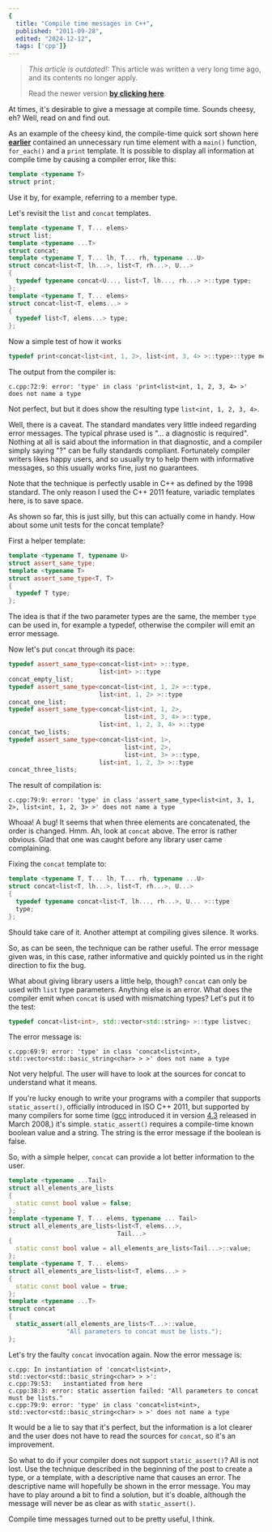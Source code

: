 ```yaml
---
{
  title: "Compile time messages in C++",
  published: "2011-09-28",
  edited: "2024-12-12",
  tags: ['cpp']}
---
```


> *This article is outdated!:*
> This article was written a very long time ago, and its contents no longer apply.
>
> Read the newer version [**by clicking here**](/posts/constexpr-quicksort-in-c17).

At times, it's desirable to give a message at compile time. Sounds cheesy, eh? Well, read on and find out.

As an example of the cheesy kind, the compile-time quick sort shown
here [**earlier**](/posts/compile-time-quick-sort-using-c) contained an
unnecessary run time element with a `main()` function, `for_each()` and a `print` template. It is possible to display
all
information at compile time by causing a compiler error, like this:

```cpp
template <typename T>
struct print;
```

Use it by, for example, referring to a member type.

Let's revisit the `list` and `concat` templates.

```cpp
template <typename T, T... elems>
struct list;
template <typename ...T>
struct concat; 
template <typename T, T... lh, T... rh, typename ...U>
struct concat<list<T, lh...>, list<T, rh...>, U...>
{
  typedef typename concat<U..., list<T, lh..., rh...> >::type type;
}; 
template <typename T, T... elems>
struct concat<list<T, elems...> >
{
  typedef list<T, elems...> type;
};
```

Now a simple test of how it works

```cpp
typedef print<concat<list<int, 1, 2>, list<int, 3, 4> >::type>::type message; 
```

The output from the compiler is:

```
c.cpp:72:9: error: 'type' in class 'print<list<int, 1, 2, 3, 4> >' does not name a type
```

Not perfect, but but it does show the resulting type `list<int, 1, 2, 3, 4>`.

Well, there is a caveat. The standard mandates very little indeed regarding error messages. The typical phrase used
is "... a diagnostic is required". Nothing at all is said about the information in that diagnostic, and a compiler
simply saying "?" can be fully standards compliant. Fortunately compiler writers likes happy users, and so usually try
to help them with informative messages, so this usually works fine, just no guarantees.

Note that the technique is perfectly usable in C++ as defined by the 1998 standard. The only reason I used the C++ 2011
feature, variadic templates here, is to save space.

As shown so far, this is just silly, but this can actually come in handy. How about some unit tests for the concat
template?

First a helper template:

```cpp
template <typename T, typename U>
struct assert_same_type; 
template <typename T>
struct assert_same_type<T, T>
{
  typedef T type;
};
```

The idea is that if the two parameter types are the same, the member `type` can be used in, for example a typedef,
otherwise the compiler will emit an error message.

Now let's put `concat` through its pace:

```cpp
typedef assert_same_type<concat<list<int> >::type,
                         list<int> >::type
concat_empty_list; 
typedef assert_same_type<concat<list<int, 1, 2> >::type,
                         list<int, 1, 2> >::type
concat_one_list; 
typedef assert_same_type<concat<list<int, 1, 2>,
                                list<int, 3, 4> >::type,
                         list<int, 1, 2, 3, 4> >::type
concat_two_lists; 
typedef assert_same_type<concat<list<int, 1>,
                                list<int, 2>,
                                list<int, 3> >::type,
                         list<int, 1, 2, 3> >::type
concat_three_lists;
```

The result of compilation is:

```
c.cpp:79:9: error: 'type' in class 'assert_same_type<list<int, 3, 1, 2>, list<int, 1, 2, 3> >' does not name a type
```

Whoaa! A bug! It seems that when three elements are concatenated, the order is changed. Hmm. Ah, look at `concat` above.
The error is rather obvious. Glad that one was caught before any library user came complaining.

Fixing the `concat` template to:

```cpp
template <typename T, T... lh, T... rh, typename ...U>
struct concat<list<T, lh...>, list<T, rh...>, U...>
{
  typedef typename concat<list<T, lh..., rh...>, U... >::type
  type;
};
```

Should take care of it. Another attempt at compiling gives silence. It works.

So, as can be seen, the technique can be rather useful. The error message given was, in this case, rather informative
and quickly pointed us in the right direction to fix the bug.

What about giving library users a little help, though? `concat` can only be used with `list` type parameters. Anything
else
is an error. What does the compiler emit when `concat` is used with mismatching types? Let's put it to the test:

```cpp
typedef concat<list<int>, std::vector<std::string> >::type listvec;
```

The error message is:

```
c.cpp:69:9: error: 'type' in class 'concat<list<int>, std::vector<std::basic_string<char> > >' does not name a type
```

Not very helpful. The user will have to look at the sources for concat to understand what it means.

If you're lucky enough to write your programs with a compiler that supports `static_assert()`, officially introduced in
ISO C++ 2011, but supported by many compilers for some time ([gcc](http://gcc.gnu.org/) introduced it in
version [4.3](http://gcc.gnu.org/projects/cxx0x.html) released in March 2008,) it's simple. `static_assert()` requires a
compile-time known boolean value and a string. The
string is the error message if the boolean is false.

So, with a simple helper, `concat` can provide a lot better information to the user.

```cpp
template <typename ...Tail>
struct all_elements_are_lists
{
  static const bool value = false;
};
template <typename T, T... elems, typename ... Tail>
struct all_elements_are_lists<list<T, elems...>,
                              Tail...>
{
  static const bool value = all_elements_are_lists<Tail...>::value;
};
template <typename T, T... elems>
struct all_elements_are_lists<list<T, elems...> >
{
  static const bool value = true;
};
template <typename ...T>
struct concat
{
  static_assert(all_elements_are_lists<T...>::value,
                "All parameters to concat must be lists.");
};
```

Let's try the faulty `concat` invocation again. Now the error message is:

```
c.cpp: In instantiation of 'concat<list<int>, std::vector<std::basic_string<char> > >':
c.cpp:79:53:   instantiated from here
c.cpp:38:3: error: static assertion failed: "All parameters to concat must be lists."
c.cpp:79:9: error: 'type' in class 'concat<list<int>, std::vector<std::basic_string<char> > >' does not name a type
```

It would be a lie to say that it's perfect, but the information is a lot clearer and the user does not have to read the
sources for `concat`, so it's an improvement.

So what to do if your compiler does not support `static_assert()`? All is not lost. Use the technique described in the
beginning of the post to create a type, or a template, with a descriptive name that causes an error. The descriptive
name will hopefully be shown in the error message. You may have to play around a bit to find a solution, but it's
doable, although the message will never be as clear as with `static_assert()`.

Compile time messages turned out to be pretty useful, I think.
